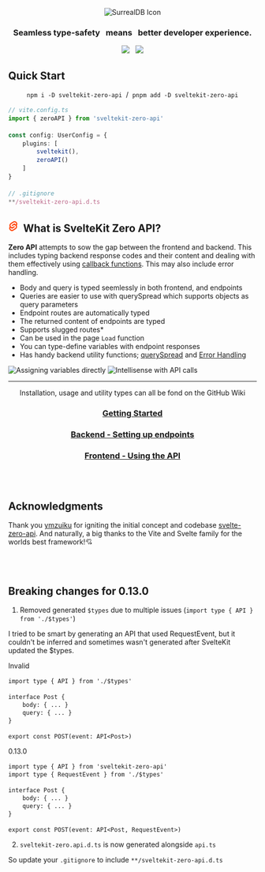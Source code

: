 <p align="center">
    <img width="542" src="https://raw.githubusercontent.com/Refzlund/sveltekit-zero-api/master/SvelteKit%20Zero%20API.png" alt="SurrealDB Icon">
</p>
<h3 align="center">Seamless type-safety   means   better developer experience.</h3>

<p align="center">
	<img src="https://badge.fury.io/js/sveltekit-zero-api.svg">
	 
	<img src="https://img.shields.io/npm/dt/sveltekit-zero-api.svg">
</p>

## Quick Start

<p align="center">
	<code>npm i -D sveltekit-zero-api</code>
	 / 
	<code>pnpm add -D sveltekit-zero-api</code>
</p>

```ts
// vite.config.ts
import { zeroAPI } from 'sveltekit-zero-api'

const config: UserConfig = {
	plugins: [
		sveltekit(),
		zeroAPI()
	]
}

// .gitignore
**/sveltekit-zero-api.d.ts
```

<h2><img height="24" src="https://raw.githubusercontent.com/sveltejs/branding/c4dfca6743572087a6aef0e109ffe3d95596e86a/svelte-logo.svg">  What is SvelteKit Zero API?</h2>
<p>
<b>Zero API</b> attempts to sow the gap between the frontend and backend. This includes typing backend response codes and their content and dealing with them effectively using <a href="https://github.com/Refzlund/sveltekit-zero-api/wiki/Frontend#callbacks">callback functions</a>. This may also include error handling. 
</p>

- Body and query is typed seemlessly in both frontend, and endpoints
- Queries are easier to use with querySpread which supports objects as query parameters
- Endpoint routes are automatically typed
- The returned content of endpoints are typed
- Supports slugged routes*
- Can be used in the page `Load` function
- You can type-define variables with endpoint responses
- Has handy backend utility functions; [querySpread](https://github.com/Refzlund/sveltekit-zero-api/wiki/Backend#queryspread) and [Error Handling](https://github.com/Refzlund/sveltekit-zero-api/wiki/Backend#error-handling)

![Assigning variables directly](https://github.com/Refzlund/sveltekit-zero-api/blob/master/assign-var.gif)
![Intellisense with API calls](https://github.com/Refzlund/sveltekit-zero-api/blob/master/frontend-intellisense.gif)

---

<p align="center">
Installation, usage and utility types can all be fond on the GitHub Wiki
</p>

<h3 align="center">
	<a href="https://github.com/Refzlund/sveltekit-zero-api/wiki/Get-Started">Getting Started</a>
</h3>
<h3 align="center">
	<a href="https://github.com/Refzlund/sveltekit-zero-api/wiki/Backend">Backend - Setting up endpoints</a>
</h3>
<h3 align="center">
	<a href="https://github.com/Refzlund/sveltekit-zero-api/wiki/Frontend">Frontend - Using the API</a>
</h3>

<br>
<br>

## Acknowledgments

Thank you [ymzuiku](https://github.com/ymzuiku) for igniting the initial concept and codebase [svelte-zero-api](https://github.com/ymzuiku/svelte-zero-api). And naturally, a big thanks to the Vite and Svelte family for the worlds best framework!💘

<br>
<br>

## Breaking changes for 0.13.0

1. Removed generated `$types` due to multiple issues (`import type { API } from './$types'`)

I tried to be smart by generating an API that used RequestEvent,
but it couldn't be inferred and sometimes wasn't generated after SvelteKit updated the $types.

Invalid
```
import type { API } from './$types'

interface Post {
	body: { ... }
	query: { ... }
}

export const POST(event: API<Post>)
```

0.13.0
```
import type { API } from 'sveltekit-zero-api'
import type { RequestEvent } from './$types'

interface Post {
	body: { ... }
	query: { ... }
}

export const POST(event: API<Post, RequestEvent>)
```

2. `sveltekit-zero.api.d.ts` is now generated alongside `api.ts`

So update your `.gitignore` to include `**/sveltekit-zero-api.d.ts`